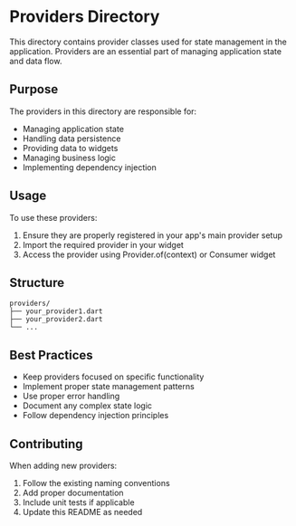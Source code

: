 # Providers Directory

This directory contains provider classes used for state management in the application. Providers are an essential part of managing application state and data flow.

## Purpose

The providers in this directory are responsible for:

- Managing application state
- Handling data persistence
- Providing data to widgets
- Managing business logic
- Implementing dependency injection

## Usage

To use these providers:

1. Ensure they are properly registered in your app's main provider setup
2. Import the required provider in your widget
3. Access the provider using Provider.of<T>(context) or Consumer widget

## Structure

```
providers/
├── your_provider1.dart
├── your_provider2.dart
└── ...
```

## Best Practices

- Keep providers focused on specific functionality
- Implement proper state management patterns
- Use proper error handling
- Document any complex state logic
- Follow dependency injection principles

## Contributing

When adding new providers:

1. Follow the existing naming conventions
2. Add proper documentation
3. Include unit tests if applicable
4. Update this README as needed
